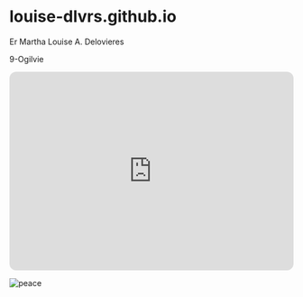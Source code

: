 # louise-dlvrs.github.io
Er Martha Louise A. Delovieres

9-Ogilvie

<iframe style="border-radius:12px" src="https://open.spotify.com/embed/playlist/0zSYd7fzUyUDDydqPVYxiH?utm_source=generator&theme=0" width="100%" height="352" frameBorder="0" allowfullscreen="" allow="autoplay; clipboard-write; encrypted-media; fullscreen; picture-in-picture" loading="lazy"></iframe>

![peace](https://i.pinimg.com/564x/10/e2/b6/10e2b6e31f3a1dca3c2e03b525887c93.jpg)
